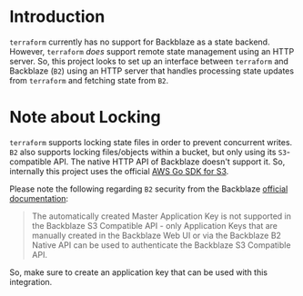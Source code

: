 # Introduction

`terraform` currently has no support for Backblaze as a state backend. However, `terraform` *does* support remote state 
management using an HTTP server. So, this project looks to set up an interface between `terraform` and Backblaze (`B2`) 
using an HTTP server that handles processing state updates from `terraform` and fetching state from `B2`.

# Note about Locking

`terraform` supports locking state files in order to prevent concurrent writes. `B2` also supports locking files/objects
within a bucket, but only using its `S3`-compatible API. The native HTTP API of Backblaze doesn't support it. So,
internally this project uses the official [AWS Go SDK for S3](https://pkg.go.dev/github.com/aws/aws-sdk-go/service/s3).


Please note the following regarding `B2` security from the Backblaze
[official documentation](https://www.backblaze.com/b2/docs/s3_compatible_api.html):

> The automatically created Master Application Key is not supported in the Backblaze S3 Compatible API - only
Application Keys that are manually created in the Backblaze Web UI or via the Backblaze B2 Native API can be used to
authenticate the Backblaze S3 Compatible API.

So, make sure to create an application key that can be used with this integration.